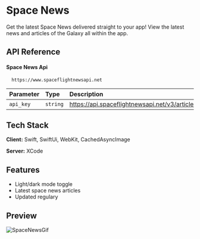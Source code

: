 
# Space News

Get the latest Space News delivered straight to your app! View the latest news and articles of the Galaxy all within the app.

## API Reference

#### Space News Api

```http
  https://www.spaceflightnewsapi.net
```

| Parameter | Type     | Description                |
| :-------- | :------- | :------------------------- |
| `api_key` | `string` | https://api.spaceflightnewsapi.net/v3/articles |


## Tech Stack

**Client:** Swift, SwiftUi, WebKit, CachedAsyncImage

**Server:** XCode 


## Features

- Light/dark mode toggle
- Latest space news articles
- Updated regulary


## Preview

![SpaceNewsGif](https://user-images.githubusercontent.com/79447152/184193374-9f877b6b-75fd-46e0-b85a-c966aa87a9ed.gif)

